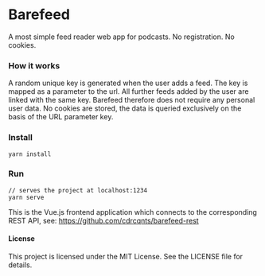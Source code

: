 # Barefeed
A most simple feed reader web app for podcasts. No registration. No cookies.

### How it works
A random unique key is generated when the user adds a feed.
The key is mapped as a parameter to the url. All further feeds added by the user are linked with the same key.
Barefeed therefore does not require any personal user data. 
No cookies are stored, the data is queried exclusively on the basis of the URL parameter key.

### Install
```
yarn install
```

### Run
```
// serves the project at localhost:1234
yarn serve 
```

This is the Vue.js frontend application which connects to the corresponding REST API, see:
https://github.com/cdrcqnts/barefeed-rest

#### License
This project is licensed under the MIT License. See the LICENSE file for details.